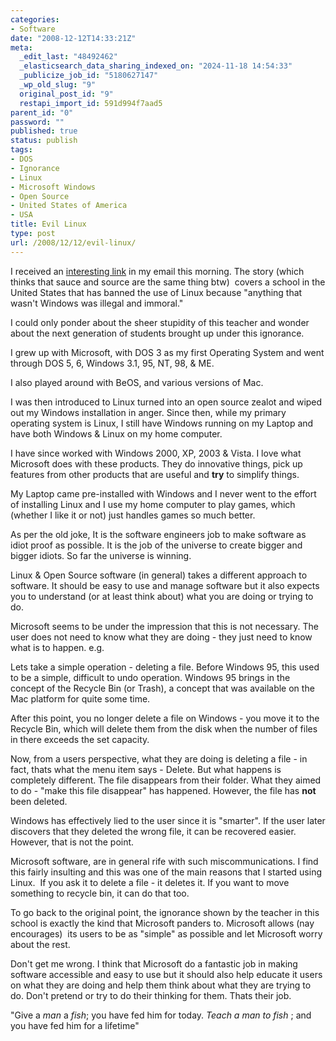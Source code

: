 ```yaml
---
categories:
- Software
date: "2008-12-12T14:33:21Z"
meta:
  _edit_last: "48492462"
  _elasticsearch_data_sharing_indexed_on: "2024-11-18 14:54:33"
  _publicize_job_id: "5180627147"
  _wp_old_slug: "9"
  original_post_id: "9"
  restapi_import_id: 591d994f7aad5
parent_id: "0"
password: ""
published: true
status: publish
tags:
- DOS
- Ignorance
- Linux
- Microsoft Windows
- Open Source
- United States of America
- USA
title: Evil Linux
type: post
url: /2008/12/12/evil-linux/
---
```


I received an
[interesting link](http://www.theinquirer.net/inquirer/news/965/1049965/school-teacher-bans-linux "School Teacher Bans Linux")
in my email this morning. The story (which thinks that sauce and source are the
same thing btw)  covers a school in the United States that has banned the use of
Linux because "anything that wasn't Windows was illegal and immoral."

I could only ponder about the sheer stupidity of this teacher and wonder about
the next generation of students brought up under this ignorance.

I grew up with Microsoft, with DOS 3 as my first Operating System and went
through DOS 5, 6, Windows 3.1, 95, NT, 98, & ME.

I also played around with BeOS, and various versions of Mac.

I was then introduced to Linux turned into an open source zealot and wiped out
my Windows installation in anger. Since then, while my primary operating system
is Linux, I still have Windows running on my Laptop and have both Windows &
Linux on my home computer.

I have since worked with Windows 2000, XP, 2003 & Vista. I love what Microsoft
does with these products. They do innovative things, pick up features from other
products that are useful and **try** to simplify things.

My Laptop came pre-installed with Windows and I never went to the effort of
installing Linux and I use my home computer to play games, which (whether I like
it or not) just handles games so much better.

As per the old joke, It is the software engineers job to make software as idiot
proof as possible. It is the job of the universe to create bigger and bigger
idiots. So far the universe is winning.

Linux & Open Source software (in general) takes a different approach to
software. It should be easy to use and manage software but it also expects you
to understand (or at least think about) what you are doing or trying to do.

Microsoft seems to be under the impression that this is not necessary. The user
does not need to know what they are doing - they just need to know what is to
happen. e.g.

Lets take a simple operation - deleting a file. Before Windows 95, this used to
be a simple, difficult to undo operation. Windows 95 brings in the concept of
the Recycle Bin (or Trash), a concept that was available on the Mac platform for
quite some time.

After this point, you no longer delete a file on Windows - you move it to the
Recycle Bin, which will delete them from the disk when the number of files in
there exceeds the set capacity.

Now, from a users perspective, what they are doing is deleting a file - in fact,
thats what the menu item says - Delete. But what happens is completely
different. The file disappears from their folder. What they aimed to do - "make
this file disappear" has happened. However, the file has **not** been deleted.

Windows has effectively lied to the user since it is "smarter". If the user
later discovers that they deleted the wrong file, it can be recovered easier.
However, that is not the point.

Microsoft software, are in general rife with such miscommunications. I find this
fairly insulting and this was one of the main reasons that I started using
Linux.  If you ask it to delete a file - it deletes it. If you want to move
something to recycle bin, it can do that too.

To go back to the original point, the ignorance shown by the teacher in this
school is exactly the kind that Microsoft panders to. Microsoft allows (nay
encourages)  its users to be as "simple" as possible and let Microsoft worry
about the rest.

Don't get me wrong. I think that Microsoft do a fantastic job in making software
accessible and easy to use but it should also help educate it users on what they
are doing and help them think about what they are trying to do. Don't pretend or
try to do their thinking for them. Thats their job.

"Give a _man_ a _fish_; you have fed him for today. _Teach a man to fish_ ; and
you have fed him for a lifetime"

